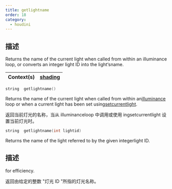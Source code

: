 ```yaml
---
title: getlightname
order: 18
category:
  - houdini
---
```

    
## 描述

Returns the name of the current light when called from within an illuminance
loop, or converts an integer light ID into the light‘sname.

| Context(s) | [shading](../contexts/shading.html) |
| ---------- | ----------------------------------- |

```c
string  getlightname()
```

Returns the name of the current light when called from within
an[illuminance](illuminance.html "Loops through all light sources in the
scene, calling the light shader for each light source to set the Cl and L
global variables.") loop or when a current light has been set
using[setcurrentlight](setcurrentlight.html "Sets the current light").

返回当前灯光的名称，当从 illuminanceloop 中调用或使用 ingsetcurrentlight 设置当前灯光时。

```c
string  getlightname(int lightid)
```

Returns the name of the light referred to by the given integerlight ID.

## 描述

for efficiency.

返回由给定的整数 "灯光 ID "所指的灯光名称。
